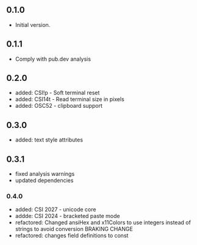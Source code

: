 ## 0.1.0

- Initial version.

## 0.1.1

- Comply with pub.dev analysis

## 0.2.0

- added: CSI!p - Soft terminal reset
- added: CSI14t - Read terminal size in pixels
- added: OSC52 - clipboard support

## 0.3.0

- added: text style attributes

## 0.3.1

- fixed analysis warnings
- updated dependencies

### 0.4.0

- added: CSI 2027 - unicode core
- addde: CSI 2024 - bracketed paste mode
- refactored: Changed ansiHex and x11Colors to use integers instead of strings
  to avoid conversion BRAKING CHANGE
- refactored: changes field definitions to const
